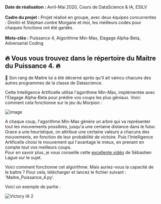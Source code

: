 **Date de réalisation :** Avril-Mai 2020, Cours de DataScience & IA, ESILV  
<br>
**Cadre du projet :** Projet réalisé en groupe, avec deux équipes concurrentes : Dimitri et Stéphan contre Morgane et moi, les meilleurs codes pour chaques fonctions ont été gardés.  
<br>
**Mots-clés :** Puissance 4, Algorithme Min-Max, Elagage Alpha-Beta, Adversarial Coding  


## 🔥 Vous vous trouvez dans le répertoire du Maitre du Puissance 4. 🔥

🔰 Son rang de Maitre lui a été décerné après qu'il ait vaincu chacuns des autres programmes de la classe de Datascience. 

Cette Intelligence Artificelle utilise l'agorithme Min-Max, implémentée avec l'Elagage Alpha-Beta pour prédire vos coups les plus géniaux.
Voici comment cela fonctionne sur le jeu du Morpion : 

![image](https://user-images.githubusercontent.com/90097422/208294578-eca26d53-12a1-4482-ab11-651f1b176b6d.png)

A chaque coup, l'agorithme Min-Max génère un arbre qui va représenter tout les mouvements possibles, jusqu'a une certaine distance dans le futur. Grace a une heuristique, on attribue une certaine valeurs a chacuns des mouvements, en fonction de leur probabilité de victoire. Puis l'Intelligence Artificelle choisi le mouvement qui l'avantage le mieux, en prenant en compte tout vos meilleurs coups.  
Pour en savoir plus, je vous conseille cette [excellente vidéo](https://www.youtube.com/watch?v=l-hh51ncgDI) de Sébastien Lague sur le sujet.

Voici comment fonctionne cet algorithme. Mais auriez-vous la capacité de le battre ?
Pour cela, télécharger et lancez le fichier suivant : 'Maitre_Puissance_4.py'.

Voici un exemple de partie : 

![Victory IA 2](https://user-images.githubusercontent.com/90097422/174677532-b8e32e2f-e650-4244-8926-c4073288fc21.png)
